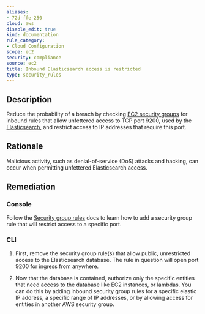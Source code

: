 ```yaml
---
aliases:
- 72d-ffe-250
cloud: aws
disable_edit: true
kind: documentation
rule_category:
- Cloud Configuration
scope: ec2
security: compliance
source: ec2
title: Inbound Elasticsearch access is restricted
type: security_rules
---
```


## Description

Reduce the probability of a breach by checking [EC2 security groups][1] for inbound rules that allow unfettered access to TCP port 9200, used by the [Elasticsearch][2], and restrict access to IP addresses that require this port.

## Rationale

Malicious activity, such as denial-of-service (DoS) attacks and hacking, can occur when permitting unfettered Elasticsearch access.

## Remediation

### Console

Follow the [Security group rules][3] docs to learn how to add a security group rule that will restrict access to a specific port.

### CLI

1. First, remove the security group rule(s) that allow public, unrestricted access to the Elasticsearch database. The rule in question will open port 9200 for ingress from anywhere.

2. Now that the database is contained, authorize only the specific entities that need access to the database like EC2 instances, or lambdas. You can do this by adding inbound security group rules for a specific elastic IP address, a specific range of IP addresses, or by allowing access for entities in another AWS security group.

[1]: https://docs.aws.amazon.com/vpc/latest/userguide/VPC_SecurityGroups.html
[2]: https://aws.amazon.com/elasticsearch-service/
[3]: https://docs.aws.amazon.com/vpc/latest/userguide/VPC_SecurityGroups.html#SecurityGroupRules
